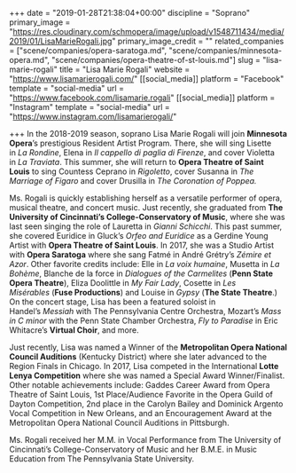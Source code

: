 +++
date = "2019-01-28T21:38:04+00:00"
discipline = "Soprano"
primary_image = "https://res.cloudinary.com/schmopera/image/upload/v1548711434/media/2019/01/LisaMarieRogali.jpg"
primary_image_credit = ""
related_companies = ["scene/companies/opera-saratoga.md", "scene/companies/minnesota-opera.md", "scene/companies/opera-theatre-of-st-louis.md"]
slug = "lisa-marie-rogali"
title = "Lisa Marie Rogali"
website = "https://www.lisamarierogali.com/"
[[social_media]]
platform = "Facebook"
template = "social-media"
url = "https://www.facebook.com/lisamarie.rogali"
[[social_media]]
platform = "Instagram"
template = "social-media"
url = "https://www.instagram.com/lisamarierogali/"

+++
In the 2018-2019 season, soprano Lisa Marie Rogali will join **Minnesota Opera**’s prestigious Resident Artist Program. There, she will sing Lisette in _La Rondine_, Elena in _Il cappello di paglia di Firenze_, and cover Violetta in _La Traviata_. This summer, she will return to **Opera Theatre of Saint Louis** to sing Countess Ceprano in _Rigoletto_, cover Susanna in _The Marriage of Figaro_ and cover Drusilla in _The Coronation of Poppea._ 

Ms. Rogali is quickly establishing herself as a versatile performer of opera, musical theatre, and concert music. Just recently, she graduated from **The University of Cincinnati’s College-Conservatory of Music**, where she was last seen singing the role of Lauretta in _Gianni Schicchi_. This past summer, she covered Euridice in Gluck’s _Orfeo and Euridice_ as a Gerdine Young Artist with **Opera Theatre of Saint Louis**. In 2017, she was a Studio Artist with **Opera Saratoga** where she sang Fatmé in André Grétry’s _Zémire et Azor_. Other favorite credits include: Elle in _La voix humaine_, Musetta in _La Bohème_, Blanche de la force in _Dialogues of the Carmelites_ (**Penn State Opera Theatre**), Eliza Doolittle in _My Fair Lady_, Cosette in _Les Misérables_ (**Fuse Productions**) and Louise in _Gypsy_ (**The State Theatre**.) On the concert stage, Lisa has been a featured soloist in Handel’s _Messiah_ with The Pennsylvania Centre Orchestra, Mozart’s _Mass in C minor_ with the Penn State Chamber Orchestra, _Fly to Paradise_ in Eric Whitacre’s **Virtual Choir**, and more.

Just recently, Lisa was named a Winner of the **Metropolitan Opera National Council Auditions** (Kentucky District) where she later advanced to the Region Finals in Chicago. In 2017, Lisa competed in the International **Lotte Lenya Competition** where she was named a Special Award Winner/Finalist. Other notable achievements include: Gaddes Career Award from Opera Theatre of Saint Louis, 1st Place/Audience Favorite in the Opera Guild of Dayton Competition, 2nd place in the Carolyn Bailey and Dominick Argento Vocal Competition in New Orleans, and an Encouragement Award at the Metropolitan Opera National Council Auditions in Pittsburgh.

Ms. Rogali received her M.M. in Vocal Performance from The University of Cincinnati’s College-Conservatory of Music and her B.M.E. in Music Education from The Pennsylvania State University.